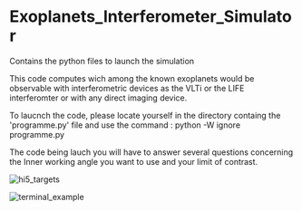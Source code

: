 # Exoplanets_Interferometer_Simulator

Contains the python files to launch the simulation

This code computes wich among the known exoplanets would be observable with interferometric devices as the VLTi or the LIFE interferomter or with any direct imaging device.

To laucnch the code, please locate yourself in the directory containg the 'programme.py' file and use the command :
python -W ignore programme.py

The code being lauch you will have to answer several questions concerning the Inner working angle you want to use and your limit of contrast.

![hi5_targets](https://user-images.githubusercontent.com/43030278/45150025-34603d80-b1cb-11e8-805f-bd1583c8ecfe.png)

![terminal_example](https://user-images.githubusercontent.com/43030278/45150459-34ad0880-b1cc-11e8-8a38-d44b03a09694.png)

